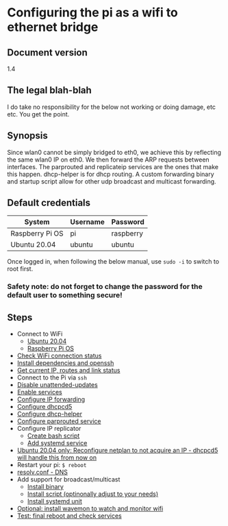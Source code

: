 # Configuring the pi as a wifi to ethernet bridge

## Document version

1.4

## The legal blah-blah

I do take no responsibility for the below not working or doing damage, etc etc. You get the point.

## Synopsis

Since wlan0 cannot be simply bridged to eth0, we achieve this by reflecting the same wlan0 IP on eth0. We then forward the ARP requests between interfaces. The parprouted and replicateip services are the ones that make this happen. dhcp-helper is for dhcp routing. A custom forwarding binary and startup script allow for other udp broadcast and multicast forwarding.

## Default credentials

System | Username | Password
--- | --- | ---
Raspberry Pi OS | pi | raspberry
Ubuntu 20.04 | ubuntu | ubuntu

Once logged in, when following the below manual, use `sudo -i` to switch to root first.

### Safety note: do not forget to change the password for the default user to something secure!

## Steps

- Connect to WiFi
  - [Ubuntu 20.04](steps/connect-wifi-ubuntu.md)
  - [Raspberry Pi OS](steps/connect-wifi-rpi.md)
- [Check WiFi connection status](steps/check-wifi-stat.md)
- [Install dependencies and openssh](steps/install-deps.md)
- [Get current IP, routes and link status](steps/get-ip.md)
- Connect to the Pi via `ssh`
- [Disable unattended-updates](steps/disable-unattended.md)
- [Enable services](steps/enable-srv.md)
- [Configure IP forwarding](steps/conf-ip-fwd.md)
- [Configure dhcpcd5](steps/dhcpcd5.md)
- [Configure dhcp-helper](steps/dhcp-helper.md)
- [Configure parprouted service](steps/conf-parprouted.md)
- Configure IP replicator
  - [Create bash script](steps/ip-repl-bash.md)
  - [Add systemd service](steps/ip-repl-systemd.md)
- [Ubuntu 20.04 only: Reconfigure netplan to not acquire an IP - dhcpcd5 will handle this from now on](steps/ubuntu-reconf-netplan.md)
- Restart your pi: `$ reboot`
- [resolv.conf - DNS](steps/resolvconf.md)
- Add support for broadcast/multicast
  - [Install binary](steps/udprelay-inst-binary.md)
  - [Install script (optinonally adjust to your needs)](steps/udprelay-inst-script.md)
  - [Install systemd unit](steps/udprelay-inst-systemd.md)
- [Optional: install wavemon to watch and monitor wifi](steps/wavemon.md)
- [Test: final reboot and check services](steps/test.md)
